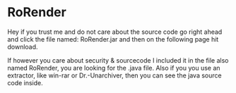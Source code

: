 # RoRender


Hey if you trust me and do not care about the source code go right ahead and click the file named: RoRender.jar and then on the following page hit download. 

If however you care about security & sourcecode I included it in the file also named RoRender, you are looking for the .java file. Also if you you use an extractor, like win-rar or Dr.-Unarchiver, then you can see the java source code inside. 
